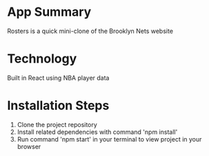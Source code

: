<strong>
<h1>App Summary</h1>
</strong>
Rosters is a quick mini-clone of the Brooklyn Nets website

<h1>Technology</h1>
Built in React using NBA player data

<h1>Installation Steps</h1>
<ol>
<li>Clone the project repository</li>
<li>Install related dependencies with command 'npm install'</li>
<li>Run command 'npm start' in your terminal to view project in your browser</li>
</ol>
